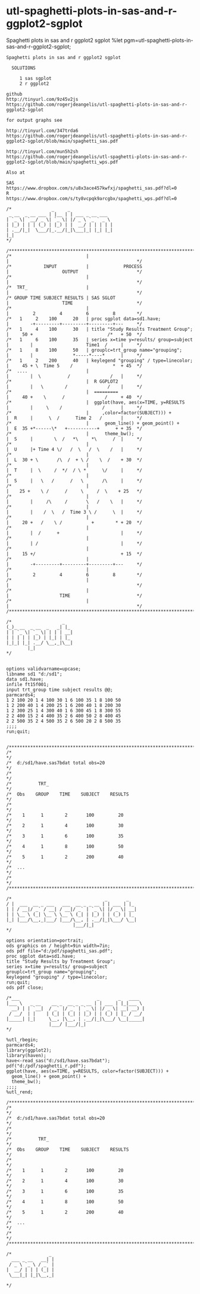 # utl-spaghetti-plots-in-sas-and-r-ggplot2-sgplot
Spaghetti plots in sas and r ggplot2 sgplot 
    %let pgm=utl-spaghetti-plots-in-sas-and-r-ggplot2-sgplot;

    Spaghetti plots in sas and r ggplot2 sgplot

      SOLUTIONS

         1 sas sgplot
         2 r ggplot2

    github
    http://tinyurl.com/9z45v2js
    https://github.com/rogerjdeangelis/utl-spaghetti-plots-in-sas-and-r-ggplot2-sgplot

    for output graphs see

    http://tinyurl.com/347trda6
    https://github.com/rogerjdeangelis/utl-spaghetti-plots-in-sas-and-r-ggplot2-sgplot/blob/main/spaghetti_sas.pdf

    http://tinyurl.com/mun5h2sh
    https://github.com/rogerjdeangelis/utl-spaghetti-plots-in-sas-and-r-ggplot2-sgplot/blob/main/spaghetti_wps.pdf

    Also at

    SAS
    https://www.dropbox.com/s/u8x3ace457kwfxj/spaghetti_sas.pdf?dl=0
    R
    https://www.dropbox.com/s/ty8vcpqk9arcgbx/spaghetti_wps.pdf?dl=0

    /*               _     _
     _ __  _ __ ___ | |__ | | ___ _ __ ___
    | `_ \| `__/ _ \| `_ \| |/ _ \ `_ ` _ \
    | |_) | | | (_) | |_) | |  __/ | | | | |
    | .__/|_|  \___/|_.__/|_|\___|_| |_| |_|
    |_|
    */

    /************************************************************************************************************************/
    /*                            |                                        |                                                */
    /*            INPUT           |             PROCESS                    |                    OUTPUT                      */
    /*                            |                                        |                                                */
    /*  TRT_                      |                                        |                                                */
    /* GROUP TIME SUBJECT RESULTS | SAS SGLOT                              |                    TIME                        */
    /*                            |                                        |         2         4         6         8        */
    /*   1     2    100      20   | proc sgplot data=sd1.have;             |        -+---------+---------+---------+---     */
    /*   1     4    100      30   | title "Study Results Treatment Group"; |     50 +                            /*   + 50  */
    /*   1     6    100      35   | series x=time y=results/ group=subject |        |                    Time1  /     |     */
    /*   1     8    100      50   | grouplc=trt_group name="grouping";     |        |               *-----*----*      |     */
    /*   1     2    200      40   | keylegend "grouping" / type=linecolor; |     45 + \  Time 5    /               *  + 45  */
    /*  ....                      |                                        |        |  \          /               /   |     */
    /*                            |  R GGPLOT2                             |        |   \        /               /    |     */
    /*                            |  =========                             |     40 +    \      /               /     + 40  */
    /*                            |  ggplot(have, aes(x=TIME, y=RESULTS    |        |     \    /               /      |     */
    /*                            |     ,color=factor(SUBJECT))) +         |  R     |      \  /      Time 2   /       |     */
    /*                            |      geom_line() + geom_point() +      |  E  35 +*------\*   +-----------+      + + 35  */
    /*                            |      theme_bw();                       |  S     |        \  /   *\     *\      /  |     */
    /*                            |                                        |  U     |+ Time 4 \/   /  \   /  \    /   |     */
    /*                            |                                        |  L  30 + \       /\  /  + \ /    \  /    + 30  */
    /*                            |                                        |  T     |  \     /  */  / \ *      \/     |     */
    /*                            |                                        |  S     |   \   /      /   \       /\     |     */
    /*                            |                                        |    25 +    \ /      /     \     /  \    + 25   */
    /*                            |                                        |        |     /\     /       \   /    \   |     */
    /*                            |                                        |        |    /  \   /  Time 3 \ /      \  |     */
    /*                            |                                        |     20 +   /    \ /           +        * + 20  */
    /*                            |                                        |        |  /      +                       |     */
    /*                            |                                        |        | /                               |     */
    /*                            |                                        |     15 +/                                + 15  */
    /*                            |                                        |        -+---------+---------+---------+---     */
    /*                            |                                        |         2         4         6         8        */
    /*                            |                                        |                                                */
    /*                            |                                        |                   TIME                         */
    /*                            |                                        |                                                */
    /************************************************************************************************************************/

    /*                   _
    (_)_ __  _ __  _   _| |_
    | | `_ \| `_ \| | | | __|
    | | | | | |_) | |_| | |_
    |_|_| |_| .__/ \__,_|\__|
            |_|
    */


    options validvarname=upcase;
    libname sd1 "d:/sd1";
    data sd1.have;
    infile ft15f001;
    input trt_group time subject results @@;
    parmcards4;
    1 2 100 20 1 4 100 30 1 6 100 35 1 8 100 50
    1 2 200 40 1 4 200 25 1 6 200 40 1 8 200 30
    1 2 300 25 1 4 300 40 1 6 300 45 1 8 300 55
    2 2 400 15 2 4 400 35 2 6 400 50 2 8 400 45
    2 2 500 35 2 4 500 35 2 6 500 20 2 8 500 35
    ;;;;
    run;quit;


    /**************************************************************************************************************************/
    /*                                                                                                                        */
    /*  d:/sd1/have.sas7bdat total obs=20                                                                                     */
    /*                                                                                                                        */
    /*          TRT_                                                                                                          */
    /*  Obs    GROUP    TIME    SUBJECT    RESULTS                                                                            */
    /*                                                                                                                        */
    /*    1      1        2       100         20                                                                              */
    /*    2      1        4       100         30                                                                              */
    /*    3      1        6       100         35                                                                              */
    /*    4      1        8       100         50                                                                              */
    /*    5      1        2       200         40                                                                              */
    /*  ...                                                                                                                   */
    /*                                                                                                                        */
    /**************************************************************************************************************************/

    /*                                   _       _
    / |  ___  __ _ ___   ___  __ _ _ __ | | ___ | |_
    | | / __|/ _` / __| / __|/ _` | `_ \| |/ _ \| __|
    | | \__ \ (_| \__ \ \__ \ (_| | |_) | | (_) | |_
    |_| |___/\__,_|___/ |___/\__, | .__/|_|\___/ \__|
                             |___/|_|
    */

    options orientation=portrait;
    ods graphics on / height=9in width=7in;
    ods pdf file="d:/pdf/spaghetti_sas.pdf";
    proc sgplot data=sd1.have;
    title "Study Results by Treatment Group";
    series x=time y=results/ group=subject
    grouplc=trt_group name="grouping";
    keylegend "grouping" / type=linecolor;
    run;quit;
    ods pdf close;

    /*___                             _       _   ____
    |___ \   _ __    __ _  __ _ _ __ | | ___ | |_|___ \
      __) | | `__|  / _` |/ _` | `_ \| |/ _ \| __| __) |
     / __/  | |    | (_| | (_| | |_) | | (_) | |_ / __/
    |_____| |_|     \__, |\__, | .__/|_|\___/ \__|_____|
                    |___/ |___/|_|
    */

    %utl_rbegin;
    parmcards4;
    library(ggplot2);
    library(haven);
    have<-read_sas("d:/sd1/have.sas7bdat");
    pdf("d:/pdf/spaghetti_r.pdf");
    ggplot(have, aes(x=TIME, y=RESULTS, color=factor(SUBJECT))) +
      geom_line() + geom_point() +
      theme_bw();
    ;;;;
    %utl_rend;

    /**************************************************************************************************************************/
    /*                                                                                                                        */
    /*  d:/sd1/have.sas7bdat total obs=20                                                                                     */
    /*                                                                                                                        */
    /*          TRT_                                                                                                          */
    /*  Obs    GROUP    TIME    SUBJECT    RESULTS                                                                            */
    /*                                                                                                                        */
    /*    1      1        2       100         20                                                                              */
    /*    2      1        4       100         30                                                                              */
    /*    3      1        6       100         35                                                                              */
    /*    4      1        8       100         50                                                                              */
    /*    5      1        2       200         40                                                                              */
    /*  ...                                                                                                                   */
    /*                                                                                                                        */
    /**************************************************************************************************************************/

    /*              _
      ___ _ __   __| |
     / _ \ `_ \ / _` |
    |  __/ | | | (_| |
     \___|_| |_|\__,_|

    */
